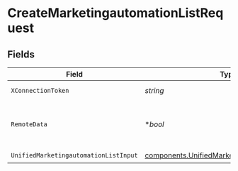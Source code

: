 # CreateMarketingautomationListRequest


## Fields

| Field                                                                                                            | Type                                                                                                             | Required                                                                                                         | Description                                                                                                      |
| ---------------------------------------------------------------------------------------------------------------- | ---------------------------------------------------------------------------------------------------------------- | ---------------------------------------------------------------------------------------------------------------- | ---------------------------------------------------------------------------------------------------------------- |
| `XConnectionToken`                                                                                               | *string*                                                                                                         | :heavy_check_mark:                                                                                               | The connection token                                                                                             |
| `RemoteData`                                                                                                     | **bool*                                                                                                          | :heavy_minus_sign:                                                                                               | Set to true to include data from the original Marketingautomation software.                                      |
| `UnifiedMarketingautomationListInput`                                                                            | [components.UnifiedMarketingautomationListInput](../../models/components/unifiedmarketingautomationlistinput.md) | :heavy_check_mark:                                                                                               | N/A                                                                                                              |